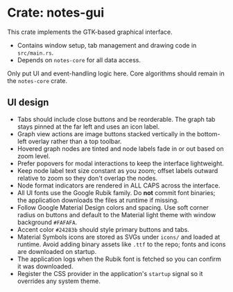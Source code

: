 # Crate: notes-gui

This crate implements the GTK-based graphical interface.

- Contains window setup, tab management and drawing code in `src/main.rs`.
- Depends on `notes-core` for all data access.

Only put UI and event-handling logic here. Core algorithms should remain in the `notes-core` crate.

## UI design

- Tabs should include close buttons and be reorderable. The graph tab stays pinned at the far left and uses an icon label.
- Graph view actions are image buttons stacked vertically in the bottom-left overlay rather than a top toolbar.
- Hovered graph nodes are tinted and node labels fade in or out based on zoom level.
- Prefer popovers for modal interactions to keep the interface lightweight.
- Keep node label text size constant as you zoom; offset labels outward relative to zoom so they don't overlap the nodes.
- Node format indicators are rendered in ALL CAPS across the interface.
- All UI fonts use the Google Rubik family. Do **not** commit font binaries; the application downloads the files at runtime if missing.
- Follow Google Material Design colors and spacing. Use soft corner radius on buttons and default to the Material light theme with window background `#FAFAFA`.
- Accent color `#24283b` should style primary buttons and tabs.
- Material Symbols icons are stored as SVGs under `icons/` and loaded at runtime. Avoid adding binary assets like `.ttf` to the repo; fonts and icons are downloaded on startup.
- The application logs when the Rubik font is fetched so you can confirm it was downloaded.
- Register the CSS provider in the application's `startup` signal so it overrides any system theme.
